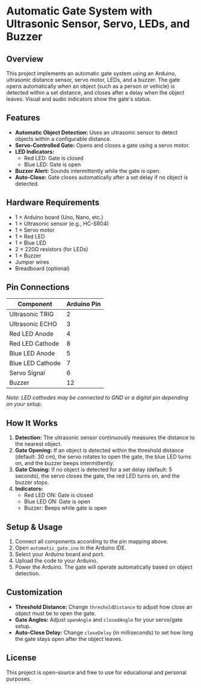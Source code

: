 # Automatic Gate System with Ultrasonic Sensor, Servo, LEDs, and Buzzer

## Overview
This project implements an automatic gate system using an Arduino, ultrasonic distance sensor, servo motor, LEDs, and a buzzer. The gate opens automatically when an object (such as a person or vehicle) is detected within a set distance, and closes after a delay when the object leaves. Visual and audio indicators show the gate's status.

## Features
- **Automatic Object Detection:** Uses an ultrasonic sensor to detect objects within a configurable distance.
- **Servo-Controlled Gate:** Opens and closes a gate using a servo motor.
- **LED Indicators:**
  - Red LED: Gate is closed
  - Blue LED: Gate is open
- **Buzzer Alert:** Sounds intermittently while the gate is open.
- **Auto-Close:** Gate closes automatically after a set delay if no object is detected.

## Hardware Requirements
- 1 × Arduino board (Uno, Nano, etc.)
- 1 × Ultrasonic sensor (e.g., HC-SR04)
- 1 × Servo motor
- 1 × Red LED
- 1 × Blue LED
- 2 × 220Ω resistors (for LEDs)
- 1 × Buzzer
- Jumper wires
- Breadboard (optional)

## Pin Connections
| Component         | Arduino Pin |
|------------------|-------------|
| Ultrasonic TRIG  | 2           |
| Ultrasonic ECHO  | 3           |
| Red LED Anode    | 4           |
| Red LED Cathode  | 8           |
| Blue LED Anode   | 5           |
| Blue LED Cathode | 7           |
| Servo Signal     | 6           |
| Buzzer           | 12          |

*Note: LED cathodes may be connected to GND or a digital pin depending on your setup.*

## How It Works
1. **Detection:** The ultrasonic sensor continuously measures the distance to the nearest object.
2. **Gate Opening:** If an object is detected within the threshold distance (default: 30 cm), the servo rotates to open the gate, the blue LED turns on, and the buzzer beeps intermittently.
3. **Gate Closing:** If no object is detected for a set delay (default: 5 seconds), the servo closes the gate, the red LED turns on, and the buzzer stops.
4. **Indicators:**
   - Red LED ON: Gate is closed
   - Blue LED ON: Gate is open
   - Buzzer: Beeps while gate is open

## Setup & Usage
1. Connect all components according to the pin mapping above.
2. Open `automatic_gate.ino` in the Arduino IDE.
3. Select your Arduino board and port.
4. Upload the code to your Arduino.
5. Power the Arduino. The gate will operate automatically based on object detection.

## Customization
- **Threshold Distance:** Change `thresholdDistance` to adjust how close an object must be to open the gate.
- **Gate Angles:** Adjust `openAngle` and `closedAngle` for your servo/gate setup.
- **Auto-Close Delay:** Change `closeDelay` (in milliseconds) to set how long the gate stays open after the object leaves.

## License
This project is open-source and free to use for educational and personal purposes. 